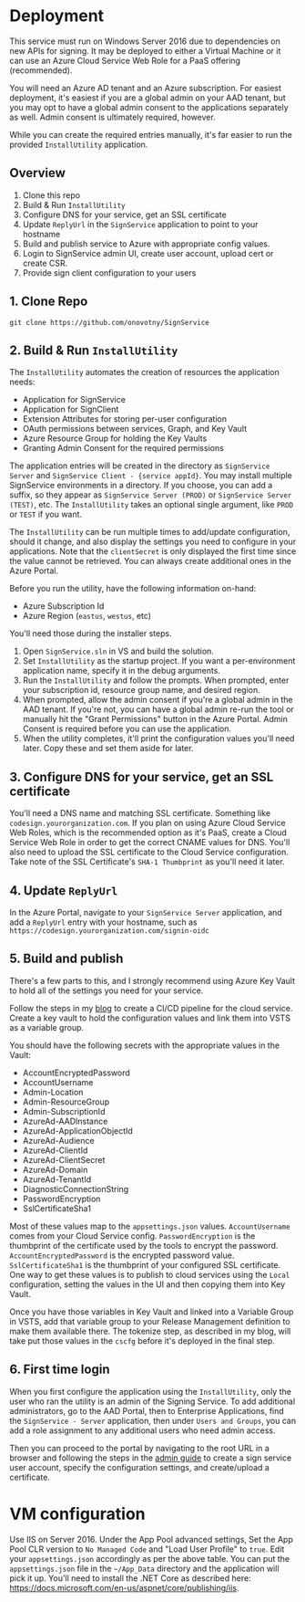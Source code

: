 # Deployment

This service must run on Windows Server 2016 due to dependencies on new APIs for signing. It may be deployed to either a Virtual Machine or it can use an Azure Cloud Service Web Role for a PaaS offering (recommended).

You will need an Azure AD tenant and an Azure subscription. For easiest deployment, it's easiest if you are a global admin on your AAD tenant, but you may opt to have a global admin consent to the applications separately as well. Admin consent is ultimately required, however.

While you can create the required entries manually, it's far easier to run the provided `InstallUtility` application.

## Overview

1. Clone this repo
2. Build & Run `InstallUtility`
3. Configure DNS for your service, get an SSL certificate
4. Update `ReplyUrl` in the `SignService` application to point to your hostname
5. Build and publish service to Azure with appropriate config values.
6. Login to SignService admin UI, create user account, upload cert or create CSR.
7. Provide sign client configuration to your users


## 1. Clone Repo

`git clone https://github.com/onovotny/SignService`

## 2. Build & Run `InstallUtility`

The `InstallUtility` automates the creation of resources the application needs:

- Application for SignService
- Application for SignClient
- Extension Attributes for storing per-user configuration
- OAuth permissions between services, Graph, and Key Vault
- Azure Resource Group for holding the Key Vaults
- Granting Admin Consent for the required permissions

The application entries will be created in the directory as `SignService Server` and `SignService Client - {service appId}`. You may install multiple SignService environments in a directory. If you choose, you can add a suffix, so they appear as `SignService Server (PROD)` or `SignService Server (TEST)`, etc. The `InstallUtility` takes an optional single argument, like `PROD` or `TEST` if you want.

The `InstallUtility` can be run multiple times to add/update configuration, should it change, and also display the settings you need to configure in your applications. Note that the `clientSecret` is only displayed the first time since the value cannot be retrieved. You can always create additional ones in the Azure Portal.

Before you run the utility, have the following information on-hand:

- Azure Subscription Id
- Azure Region (`eastus`, `westus`, etc)

You'll need those during the installer steps.

1. Open `SignService.sln` in VS and build the solution.
2. Set `InstallUtility` as the startup project. If you want a per-environment application name, specify it in the debug arguments.
3. Run the `InstallUtility` and follow the prompts. When prompted, enter your subscription id, resource group name, and desired region. 
4. When prompted, allow the admin consent if you're a global admin in the AAD tenant. If you're not, you can have a global admin re-run the tool or manually hit the "Grant Permissions" button in the Azure Portal. Admin Consent is required before you can use the application.
5. When the utility completes, it'll print the configuration values you'll need later. Copy these and set them aside for later.

## 3. Configure DNS for your service, get an SSL certificate

You'll need a DNS name and matching SSL certificate. Something like `codesign.yourorganization.com`. If you plan on using Azure Cloud Service Web Roles, which is the recommended option as it's PaaS, create a Cloud Service Web Role in order to get the correct CNAME values for DNS. You'll also need to upload the SSL certificate to the Cloud Service configuration. Take note of the SSL Certificate's `SHA-1 Thumbprint` as you'll need it later.

## 4. Update `ReplyUrl`

In the Azure Portal, navigate to your `SignService Server` application, and add a `ReplyUrl` entry with your hostname, such as `https://codesign.yourorganization.com/signin-oidc`

## 5. Build and publish

There's a few parts to this, and I strongly recommend using Azure Key Vault to hold all of the settings you need for your service. 

Follow the steps in my [blog](https://oren.codes/2017/10/18/continuous-deployment-of-cloud-services-with-vsts/) to create a CI/CD pipeline for the cloud service. Create a key vault to hold the configuration values and link them into VSTS as a variable group.

You should have the following secrets with the appropriate values in the Vault:

- AccountEncryptedPassword
- AccountUsername
- Admin-Location
- Admin-ResourceGroup
- Admin-SubscriptionId
- AzureAd-AADInstance
- AzureAd-ApplicationObjectId
- AzureAd-Audience
- AzureAd-ClientId
- AzureAd-ClientSecret
- AzureAd-Domain
- AzureAd-TenantId
- DiagnosticConnectionString
- PasswordEncryption
- SslCertificateSha1

Most of these values map to the `appsettings.json` values. `AccountUsername` comes from your Cloud Service config. `PasswordEncryption` is the thumbprint of the certificate used by the tools to encrypt the password. `AccountEncryptedPassword` is the encrypted password value. `SslCertificateSha1` is the thumbprint of your configured SSL certificate. One way to get these values is to publish to cloud services using the `Local` configuration, setting the values in the UI and then copying them into Key Vault.

Once you have those variables in Key Vault and linked into a Variable Group in VSTS, add that variable group to your Release Management definition to make them available there. The tokenize step, as described in my blog, will take put those values in the `cscfg` before it's deployed in the final step.

## 6. First time login

When you first configure the application using the `InstallUtility`, only the user who ran the utility is an admin of the Signing Service. To add additional administrators, go to the AAD Portal, then to Enterprise Applications, find the `SignService - Server` application, then under `Users and Groups`, you can add a role assignment to any additional users who need admin access.

Then you can proceed to the portal by navigating to the root URL in a browser and following the steps in the [admin guide](Administration.md) to 
create a sign service user account, specify the configuration settings, and create/upload a certificate.

# VM configuration

Use IIS on Server 2016. Under the App Pool advanced settings, Set the App Pool CLR version to `No Managed Code` and "Load User Profile" to `true`. Edit your `appsettings.json` accordingly as per the above table. You can put the `appsettings.json` file in the `~/App_Data` directory and the application will pick it up. You'll need to install the .NET Core as described here: https://docs.microsoft.com/en-us/aspnet/core/publishing/iis.